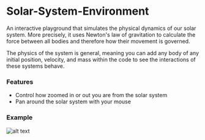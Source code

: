 # Solar-System-Environment

An interactive playground that simulates the physical dynamics of our solar system. More precisely, it uses Newton's law of gravitation to calculate the force between all bodies and therefore how their movement is governed.

The physics of the system is general, meaning you can add any body of any initial position, velocity, and mass within the code to see the interactions of these systems behave.

### Features
- Control how zoomed in or out you are from the solar system
- Pan around the solar system with your mouse

### Example
![alt text](https://raw.githubusercontent.com/Usefulmaths/Solar-System-Environment/img/solar_system.png)


